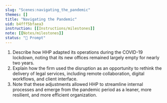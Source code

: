 ```yaml
---
slug: "Scenes:navigating_the_pandemic"
themes: []
title: "Navigating the Pandemic"
uid: b4fff5bfaea3
instruction: [[Instructions/milestones]]
note: [[Notes/milestones]]
status: "💬 Prompt"
---
```

1. Describe how HHP adapted its operations during the COVID-19 lockdown, noting that its new offices remained largely empty for nearly two years.
2. Explain how the firm used the disruption as an opportunity to rethink the delivery of legal services, including remote collaboration, digital workflows, and client interface.
3. Note that these adjustments allowed HHP to streamline internal processes and emerge from the pandemic period as a leaner, more resilient, and more efficient organization.

